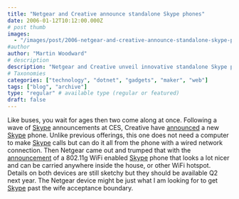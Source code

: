 ```yaml
---
title: "Netgear and Creative announce standalone Skype phones"
date: 2006-01-12T10:12:00.000Z
# post thumb
images:
  - "/images/post/2006-netgear-and-creative-announce-standalone-skype-phones.jpg"
#author
author: "Martin Woodward"
# description
description: "Netgear and Creative unveil innovative standalone Skype phones, enabling calls without a computer and offering convenient WiFi connectivity."
# Taxonomies
categories: ["technology", "dotnet", "gadgets", "maker", "web"]
tags: ["blog", "archive"]
type: "regular" # available type (regular or featured)
draft: false
---
```

[](http://tools.netgear.com/skype/)Like buses, you wait for ages then two come along at once.  Following a wave of [Skype](http://www.kqzyfj.com/click-1724271-10386647) announcements at CES, Creative have [announced](http://www.creative.com/press/releases/welcome.asp?pid=12292) a new [Skype](http://www.kqzyfj.com/click-1724271-10386647) phone.  Unlike previous offerings, this one does not need a computer to make [Skype](http://www.kqzyfj.com/click-1724271-10386647) calls but can do it all from the phone with a wired network connection.  Then Netgear came out and trumped that with the [announcement](http://tools.netgear.com/skype/) of a 802.11g WiFi enabled [Skype](http://www.kqzyfj.com/click-1724271-10386647) phone that looks a lot nicer and can be carried anywhere inside the house, or other WiFi hotspot.  Details on both devices are still sketchy but they should be available Q2 next year.  The Netgear device might be just what I am looking for to get [Skype](http://www.kqzyfj.com/click-1724271-10386647) past the wife acceptance boundary.